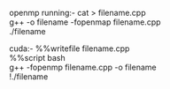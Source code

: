 openmp running:- cat > filename.cpp <br/>
                 g++ -o filename -fopenmap filename.cpp <br/>
                 ./filename <br/>

cuda:-  %%writefile filename.cpp <br/>
        %%script bash <br/>
        g++ -fopenmp filename.cpp -o filename <br/>
        !./filename <br/>
